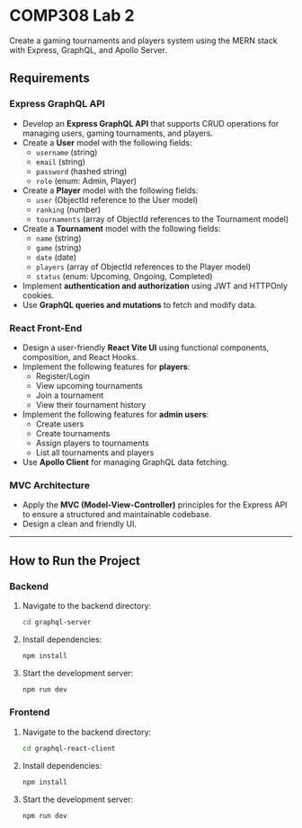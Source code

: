 # COMP308 Lab 2

Create a gaming tournaments and players system using the MERN stack with Express, GraphQL, and Apollo Server.

## Requirements

### Express GraphQL API
- Develop an **Express GraphQL API** that supports CRUD operations for managing users, gaming tournaments, and players.
- Create a **User** model with the following fields:
  - `username` (string)
  - `email` (string)
  - `password` (hashed string)
  - `role` (enum: Admin, Player)
- Create a **Player** model with the following fields:
  - `user` (ObjectId reference to the User model)
  - `ranking` (number)
  - `tournaments` (array of ObjectId references to the Tournament model)
- Create a **Tournament** model with the following fields:
  - `name` (string)
  - `game` (string)
  - `date` (date)
  - `players` (array of ObjectId references to the Player model)
  - `status` (enum: Upcoming, Ongoing, Completed)
- Implement **authentication and authorization** using JWT and HTTPOnly cookies.
- Use **GraphQL queries and mutations** to fetch and modify data.

### React Front-End
- Design a user-friendly **React Vite UI** using functional components, composition, and React Hooks.
- Implement the following features for **players**:
  - Register/Login
  - View upcoming tournaments
  - Join a tournament
  - View their tournament history
- Implement the following features for **admin users**:
  - Create users
  - Create tournaments
  - Assign players to tournaments
  - List all tournaments and players
- Use **Apollo Client** for managing GraphQL data fetching.

### MVC Architecture
- Apply the **MVC (Model-View-Controller)** principles for the Express API to ensure a structured and maintainable codebase.
- Design a clean and friendly UI.

---

## How to Run the Project

### Backend
1. Navigate to the backend directory:
   ```bash
   cd graphql-server

2. Install dependencies:
   ```bash
   npm install

3. Start the development server:
   ```bash
   npm run dev

### Frontend
1. Navigate to the backend directory:
   ```bash
   cd graphql-react-client

2. Install dependencies:
   ```bash
   npm install

3. Start the development server:
   ```bash
   npm run dev